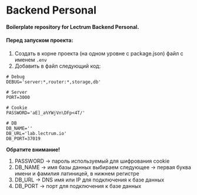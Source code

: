 # Backend Personal

#### Boilerplate repository for Lectrum Backend Personal.

#### Перед запуском проекта:

1. Создать в корне проекта (на одном уровне с package.json) файл с именем `.env`
2. Добавить в файл следующий код:

```
# Debug
DEBUG='server:*,router:*,storage,db'

# Server
PORT=3000

# Cookie
PASSWORD='aE]_a%YWjVn\DFp<4T/'

# DB
DB_NAME=''
DB_URL='lab.lectrum.io'
DB_PORT=37019
```

**Обратите внимание!**

1. PASSWORD → пароль используемый для шифрования cookie
2. DB_NAME → имя базы данных выбираем следующее → первая буква имени и фамилия латиницей, в нижнем регистре
3. DB_URL → DNS имя или IP для подключения к базе данных
4. DB_PORT → порт для подключения к базе данных
